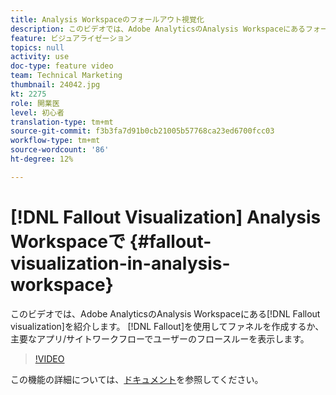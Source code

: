 ```yaml
---
title: Analysis Workspaceのフォールアウト視覚化
description: このビデオでは、Adobe AnalyticsのAnalysis Workspaceにあるフォールアウトビジュアライゼーションの概要を説明します。 フォールアウトを使用してファネルを作成したり、主要なアプリ/サイトワークフロー上でユーザーのフロースルーを表示したりします。
feature: ビジュアライゼーション
topics: null
activity: use
doc-type: feature video
team: Technical Marketing
thumbnail: 24042.jpg
kt: 2275
role: 開業医
level: 初心者
translation-type: tm+mt
source-git-commit: f3b3fa7d91b0cb21005b57768ca23ed6700fcc03
workflow-type: tm+mt
source-wordcount: '86'
ht-degree: 12%

---
```



# [!DNL Fallout Visualization] Analysis Workspaceで  {#fallout-visualization-in-analysis-workspace}

このビデオでは、Adobe AnalyticsのAnalysis Workspaceにある[!DNL Fallout visualization]を紹介します。 [!DNL Fallout]を使用してファネルを作成するか、主要なアプリ/サイトワークフローでユーザーのフロースルーを表示します。

>[!VIDEO](https://video.tv.adobe.com/v/24042/?quality=12)

この機能の詳細については、[ドキュメント](https://marketing.adobe.com/resources/help/ja_JP/analytics/analysis-workspace/fallout_flow.html)を参照してください。